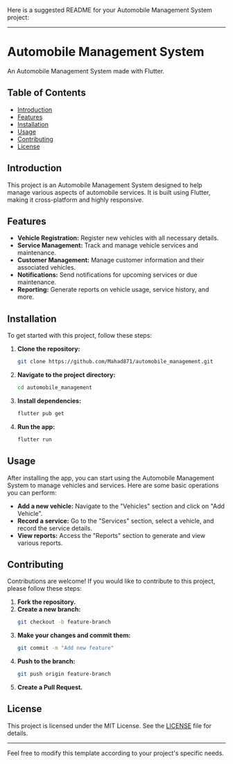 Here is a suggested README for your Automobile Management System project:

---

# Automobile Management System

An Automobile Management System made with Flutter.

## Table of Contents

- [Introduction](#introduction)
- [Features](#features)
- [Installation](#installation)
- [Usage](#usage)
- [Contributing](#contributing)
- [License](#license)

## Introduction

This project is an Automobile Management System designed to help manage various aspects of automobile services. It is built using Flutter, making it cross-platform and highly responsive.

## Features

- **Vehicle Registration:** Register new vehicles with all necessary details.
- **Service Management:** Track and manage vehicle services and maintenance.
- **Customer Management:** Manage customer information and their associated vehicles.
- **Notifications:** Send notifications for upcoming services or due maintenance.
- **Reporting:** Generate reports on vehicle usage, service history, and more.

## Installation

To get started with this project, follow these steps:

1. **Clone the repository:**
   ```sh
   git clone https://github.com/Mahad871/automobile_management.git
   ```
2. **Navigate to the project directory:**
   ```sh
   cd automobile_management
   ```
3. **Install dependencies:**
   ```sh
   flutter pub get
   ```
4. **Run the app:**
   ```sh
   flutter run
   ```

## Usage

After installing the app, you can start using the Automobile Management System to manage vehicles and services. Here are some basic operations you can perform:

- **Add a new vehicle:** Navigate to the "Vehicles" section and click on "Add Vehicle".
- **Record a service:** Go to the "Services" section, select a vehicle, and record the service details.
- **View reports:** Access the "Reports" section to generate and view various reports.

## Contributing

Contributions are welcome! If you would like to contribute to this project, please follow these steps:

1. **Fork the repository.**
2. **Create a new branch:**
   ```sh
   git checkout -b feature-branch
   ```
3. **Make your changes and commit them:**
   ```sh
   git commit -m "Add new feature"
   ```
4. **Push to the branch:**
   ```sh
   git push origin feature-branch
   ```
5. **Create a Pull Request.**

## License

This project is licensed under the MIT License. See the [LICENSE](LICENSE) file for details.

---

Feel free to modify this template according to your project's specific needs.
